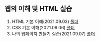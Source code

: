 ## 웹의 이해 및 HTML 실습
  1. HTML 기본 이해(2021.09.03) [폴더](https://github.com/kbjung/LikeLion_13th_DataCourse/tree/main/codeclass/02_web/01_web_html)
  2. CSS 기본 이해(2021.09.06) [폴더](https://github.com/kbjung/LikeLion_13th_DataCourse/tree/main/codeclass/02_web/02_css_gallery)
  3. 나의 웹페이지 만들기 실습(2021.09.07) [폴더](https://github.com/kbjung/LikeLion_13th_DataCourse/tree/main/codeclass/02_web/2021.09.07(web_data))
